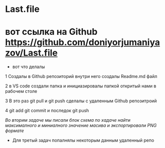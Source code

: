# Last.file

# вот ссылка на Github https://github.com/doniyorjumaniyazov/Last.file 

* вот что делалы

1 Создалы в Github репозиторий внутри него создалы Readme.md файл

2 в VS code создали папка и инициазировалы папкой откритый нами в рабочем столе

3 В это раз git pull  и git push сделалы с удаленным Github репозитроий

4 git add  git commit и последок git push

_Во вторим задаче мы писали блок схема по хадаче найти максималного и миниалного значение масива и экспортировали PNG формате_

* Для третый задач попалнялы некоторым данным удаленный репо

